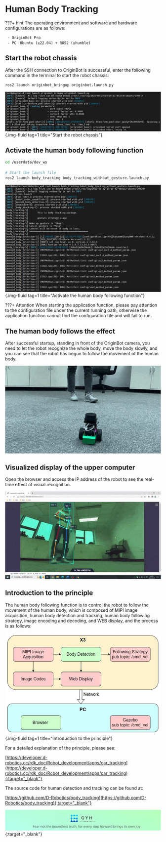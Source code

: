 # **Human Body Tracking**

???+ hint
    The operating environment and software and hardware configurations are as follows:
    

     - OriginBot Pro
     - PC：Ubuntu (≥22.04) + ROS2 (≥humble)



## **Start the robot chassis**

After the SSH connection to OriginBot is successful, enter the following command in the terminal to start the robot chassis:

```bash
ros2 launch originbot_bringup originbot.launch.py
```

![image-20220822151622648](../../assets/img/navigation/image-20220822151622648.png){.img-fluid tag=1 title="Start the robot chassis"}



## **Activate the human body following function**

``` bash
cd /userdata/dev_ws

# Start the launch file
ros2 launch body_tracking body_tracking_without_gesture.launch.py
```

![image-20220822151712998](../../assets/img/body_detection/image-20220822151712998.png){.img-fluid tag=1 title="Activate the human body following function"}

???+ Attention
    When starting the application function, please pay attention to the configuration file under the current running path, otherwise the application function cannot find the configuration file and will fail to run.



## **The human body follows the effect**

After successful startup, standing in front of the OriginBot camera, you need to let the robot recognize the whole body, move the body slowly, and you can see that the robot has begun to follow the movement of the human body.



![body_detection](../../assets/img/body_detection/body_detection.gif)



## **Visualized display of the upper computer**

Open the browser and access the IP address of the robot to see the real-time effect of visual recognition.



![ezgif-5-5c246b7347](../../assets/img/body_detection/ezgif-5-5c246b7347.gif)



## **Introduction to the principle**

The human body following function is to control the robot to follow the movement of the human body, which is composed of MIPI image acquisition, human body detection and tracking, human body following strategy, image encoding and decoding, and WEB display, and the process is as follows:

![20220922180336](../../assets/img/body_detection/workflow_en.png){.img-fluid tag=1 title="Introduction to the principle"}

For a detailed explanation of the principle, please see:

[https://developer.d-robotics.cc/rdk_doc/Robot_development/apps/car_tracking](https://developer.d-robotics.cc/rdk_doc/Robot_development/apps/car_tracking){:target="_blank"}



The source code for human detection and tracking can be found at:

[https://github.com/D-Robotics/body_tracking](https://github.com/D-Robotics/body_tracking){:target="_blank"}



[![图片1](../../assets/img/footer_en.png)](https://www.guyuehome.com/){:target="_blank"}

